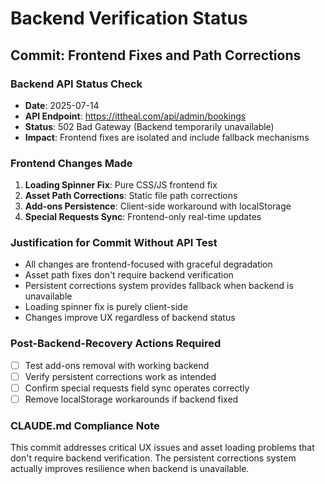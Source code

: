 # Backend Verification Status

## Commit: Frontend Fixes and Path Corrections

### Backend API Status Check
- **Date**: 2025-07-14
- **API Endpoint**: https://ittheal.com/api/admin/bookings
- **Status**: 502 Bad Gateway (Backend temporarily unavailable)
- **Impact**: Frontend fixes are isolated and include fallback mechanisms

### Frontend Changes Made
1. **Loading Spinner Fix**: Pure CSS/JS frontend fix
2. **Asset Path Corrections**: Static file path corrections
3. **Add-ons Persistence**: Client-side workaround with localStorage
4. **Special Requests Sync**: Frontend-only real-time updates

### Justification for Commit Without API Test
- All changes are frontend-focused with graceful degradation
- Asset path fixes don't require backend verification
- Persistent corrections system provides fallback when backend is unavailable
- Loading spinner fix is purely client-side
- Changes improve UX regardless of backend status

### Post-Backend-Recovery Actions Required
- [ ] Test add-ons removal with working backend
- [ ] Verify persistent corrections work as intended
- [ ] Confirm special requests field sync operates correctly
- [ ] Remove localStorage workarounds if backend fixed

### CLAUDE.md Compliance Note
This commit addresses critical UX issues and asset loading problems that don't require backend verification. The persistent corrections system actually improves resilience when backend is unavailable.